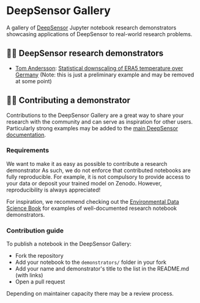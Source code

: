 # DeepSensor Gallery

A gallery of [DeepSensor](https://github.com/tom-andersson/deepsensor) Jupyter notebook research demonstrators
showcasing applications of DeepSensor to real-world research problems.

## :scientist: DeepSensor research demonstrators

* [Tom Andersson](https://github.com/tom-andersson): [Statistical downscaling of ERA5 temperature over Germany](https://github.com/tom-andersson/deepsensor_gallery/blob/main/demonstrators/downscaling.ipynb) (Note: this is just a preliminary example and may be removed at some point)

## :woman_student: Contributing a demonstrator
Contributions to the DeepSensor Gallery are a great way to share your research with the community and can serve as inspiration for other users.
Particularly strong examples may be added to the [main DeepSensor documentation](https://tom-andersson.github.io/deepsensor/).

### Requirements
We want to make it as easy as possible to contribute a research demonstrator
As such, we do not enforce that contributed notebooks are fully reproducible.
For example, it is not compulsory to provide access to your data or deposit your trained model on Zenodo.
However, reproducibility is always appreciated!

For inspiration, we recommend checking out the [Environmental Data Science Book](https://edsbook.org/notebooks/gallery)
for examples of well-documented research notebook demonstrators.

### Contribution guide
To publish a notebook in the DeepSensor Gallery:
* Fork the repository
* Add your notebook to the `demonstrators/` folder in your fork
* Add your name and demonstrator's title to the list in the README.md (with links)
* Open a pull request

Depending on maintainer capacity there may be a review process.
